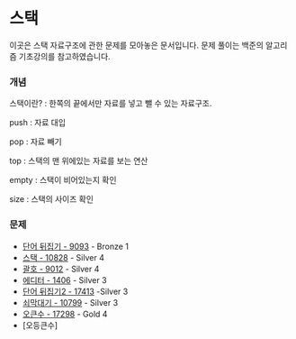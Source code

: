 # 스택

이곳은 스택 자료구조에 관한 문제를 모아놓은 문서입니다. 문제 풀이는 백준의 알고리즘 기초강의를 참고하였습니다.


### 개념

스택이란? : 한쪽의 끝에서만 자료를 넣고 뺄 수 있는 자료구조.

push : 자료 대입

pop : 자료 빼기

top : 스택의 맨 위에있는 자료를 보는 연산

empty : 스택이 비어있는지 확인

size : 스택의 사이즈 확인

### 문제

- [단어 뒤집기 - 9093](./단어뒤집기) - Bronze 1
- [스택 - 10828](./stack) - Silver 4
- [괄호 - 9012](./괄호) - Silver 4
- [에디터 - 1406](./에디터) - Silver 3
- [단어 뒤집기2 - 17413](./단어뒤집기2) -Silver 3
- [쇠막대기 - 10799](./쇠막대기) - Silver 3
- [오큰수 - 17298](./오큰수) - Gold 4
- [오등큰수]